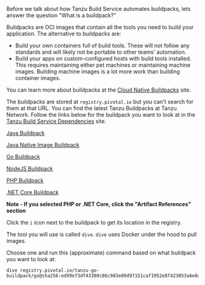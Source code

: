 Before we talk about how Tanzu Build Service automates buildpacks, lets answer the question "What is a buildpack?"

Buildpacks are OCI images that contain all the tools you need to build your application. The alternative to buildpacks are:
* Build your own containers full of build tools. These will not follow any standards and will likely not be portable to other teams' automation.
* Build your apps on custom-configured hosts with build tools installed. This requires maintaining either pet machines or maintaining machine images. Building machine images is a lot more work than building container images.

You can learn more about buildpacks at the [Cloud Native Buildpacks](https://buildpacks.io/) site.

The buildpacks are stored at `registry.pivotal.io` but you can't search for them at that URL. You can find the latest Tanzu Buildpacks at Tanzu Network. Follow the links below for the buildpack you want to look at in the [Tanzu Build Service Dependencies](https://network.pivotal.io/products/tbs-dependencies) site.

[Java Buildpack](https://network.pivotal.io/products/tanzu-java-buildpack/)

[Java Native Image Buildpack](https://network.pivotal.io/products/tanzu-java-native-image-buildpack/)

[Go Buildpack](https://network.pivotal.io/products/tanzu-go-buildpack/)

[NodeJS Buildpack](https://network.pivotal.io/products/tanzu-nodejs-buildpack/)

[PHP Buildpack](https://network.pivotal.io/products/tbs-dependencies)

[.NET Core Buildpack](https://network.pivotal.io/products/tbs-dependencies)

**Note - If you selected PHP or .NET Core, click the "Artifact References" section**

Click the `i` icon next to the buildpack to get its location in the registry.


The tool you will use is called `dive`. `dive` uses Docker under the hood to pull images.

Choose one and run this (approximate) command based on what buildpack you want to look at:
```execute
dive registry.pivotal.io/tanzu-go-buildpack/go@sha256:ed99e73df43380c86c983e09d97151caf1952e8f423053a6e0a15de526515f4c
```




